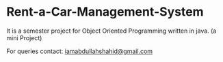 # Rent-a-Car-Management-System
It is a semester project for Object Oriented Programming written in java. (a mini Project)


For queries contact: iamabdullahshahid@gmail.com
